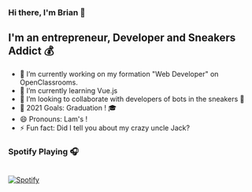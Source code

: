 ### Hi there, I'm Brian 👋

## I'm an entrepreneur, Developer and Sneakers Addict 💰
- 🔭 I’m currently working on my formation "Web Developer" on OpenClassrooms.
- 🌱 I’m currently learning Vue.js
- 👯 I’m looking to collaborate with developers of bots in the sneakers 👟
- 🥅 2021 Goals: Graduation ! 🎓
- 😄 Pronouns: Lam's !
- ⚡ Fun fact: Did I tell you about my crazy uncle Jack?

### Spotify Playing 🎧
      
&nbsp; <br> [![Spotify](https://novatorem-sooty-ten.vercel.app/api/spotify)](https://open.spotify.com/user/i8e0b14yid6vwqgo8mzh2szxq)

 
